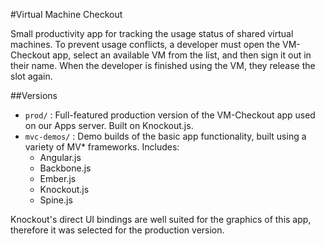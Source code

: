 #Virtual Machine Checkout

Small productivity app for tracking the usage status of shared virtual machines. To prevent usage conflicts, a developer must open the VM-Checkout app, select an available VM from the list, and then sign it out in their name. When the developer is finished using the VM, they release the slot again.

##Versions

- `prod/` : Full-featured production version of the VM-Checkout app used on our Apps server. Built on Knockout.js.
- `mvc-demos/` : Demo builds of the basic app functionality, built using a variety of MV* frameworks. Includes:
	- Angular.js
	- Backbone.js
	- Ember.js
	- Knockout.js
	- Spine.js

Knockout's direct UI bindings are well suited for the graphics of this app, therefore it was selected for the production version.